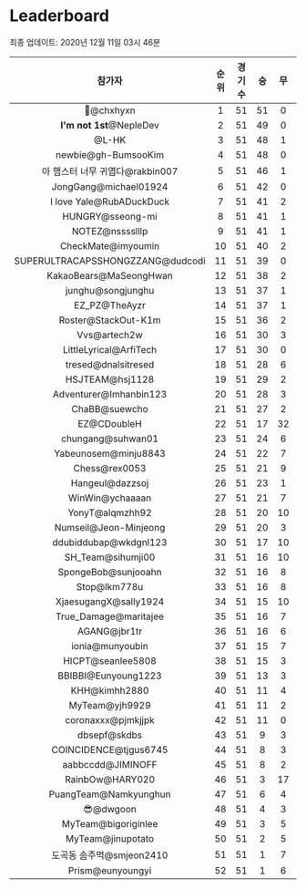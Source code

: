 # Leaderboard
최종 업데이트: 2020년 12월 11일 03시 46분




| 참가자 | 순위 | 경기수 | 승 | 무 | 패 | 승점 |
|:---:|:---:|:---:|:---:|:---:|:---:|:---:|
| 👑@chxhyxn | 1 | 51 | 51 | 0 | 0 | 153 |
| **I'm not 1st**@NepleDev | 2 | 51 | 49 | 0 | 2 | 147 |
| @L-HK | 3 | 51 | 48 | 1 | 2 | 145 |
| newbie@gh-BumsooKim | 4 | 51 | 48 | 0 | 3 | 144 |
| 아 햄스터 너무 귀엽다@rakbin007 | 5 | 51 | 46 | 1 | 4 | 139 |
| JongGang@michael01924 | 6 | 51 | 42 | 0 | 9 | 126 |
| I love Yale@RubADuckDuck | 7 | 51 | 41 | 2 | 8 | 125 |
| HUNGRY@sseong-mi | 8 | 51 | 41 | 1 | 9 | 124 |
| NOTEZ@nsssslllp | 9 | 51 | 41 | 1 | 9 | 124 |
| CheckMate@imyoumin | 10 | 51 | 40 | 2 | 9 | 122 |
| SUPERULTRACAPSSHONGZZANG@dudcodi | 11 | 51 | 39 | 0 | 12 | 117 |
| KakaoBears@MaSeongHwan | 12 | 51 | 38 | 2 | 11 | 116 |
| junghu@songjunghu | 13 | 51 | 37 | 1 | 13 | 112 |
| EZ_PZ@TheAyzr | 14 | 51 | 37 | 1 | 13 | 112 |
| Roster@StackOut-K1m | 15 | 51 | 36 | 2 | 13 | 110 |
| Vvs@artech2w | 16 | 51 | 30 | 3 | 18 | 93 |
| LittleLyrical@ArfiTech | 17 | 51 | 30 | 0 | 21 | 90 |
| tresed@dnalsitresed | 18 | 51 | 28 | 6 | 17 | 90 |
| HSJTEAM@hsj1128 | 19 | 51 | 29 | 2 | 20 | 89 |
| Adventurer@Imhanbin123 | 20 | 51 | 28 | 3 | 20 | 87 |
| ChaBB@suewcho | 21 | 51 | 27 | 2 | 22 | 83 |
| EZ@CDoubleH | 22 | 51 | 17 | 32 | 2 | 83 |
| chungang@suhwan01 | 23 | 51 | 24 | 6 | 21 | 78 |
| Yabeunosem@minju8843 | 24 | 51 | 22 | 7 | 22 | 73 |
| Chess@rex0053 | 25 | 51 | 21 | 9 | 21 | 72 |
| Hangeul@dazzsoj | 26 | 51 | 23 | 1 | 27 | 70 |
| WinWin@ychaaaan | 27 | 51 | 21 | 7 | 23 | 70 |
| YonyT@alqmzhh92 | 28 | 51 | 20 | 10 | 21 | 70 |
| Numseil@Jeon-Minjeong | 29 | 51 | 20 | 3 | 28 | 63 |
| ddubiddubap@wkdgnl123 | 30 | 51 | 17 | 10 | 24 | 61 |
| SH_Team@sihumji00 | 31 | 51 | 16 | 10 | 25 | 58 |
| SpongeBob@sunjooahn | 32 | 51 | 16 | 8 | 27 | 56 |
| Stop@lkm778u | 33 | 51 | 16 | 8 | 27 | 56 |
| XjaesugangX@sally1924 | 34 | 51 | 15 | 10 | 26 | 55 |
| True_Damage@maritajee | 35 | 51 | 16 | 7 | 28 | 55 |
| AGANG@jbr1tr | 36 | 51 | 16 | 6 | 29 | 54 |
| ionia@munyoubin | 37 | 51 | 15 | 7 | 29 | 52 |
| HICPT@seanlee5808 | 38 | 51 | 15 | 3 | 33 | 48 |
| BBIBBI@Eunyoung1223 | 39 | 51 | 13 | 3 | 35 | 42 |
| KHH@kimhh2880 | 40 | 51 | 11 | 4 | 36 | 37 |
| MyTeam@yjh9929 | 41 | 51 | 11 | 2 | 38 | 35 |
| coronaxxx@pjmkjjpk | 42 | 51 | 11 | 0 | 40 | 33 |
| dbsepf@skdbs | 43 | 51 | 9 | 3 | 39 | 30 |
| COINCIDENCE@tjgus6745 | 44 | 51 | 8 | 3 | 40 | 27 |
| aabbccdd@JIMINOFF | 45 | 51 | 8 | 2 | 41 | 26 |
| RainbOw@HARY020 | 46 | 51 | 3 | 17 | 31 | 26 |
| PuangTeam@Namkyunghun | 47 | 51 | 6 | 4 | 41 | 22 |
| 😎@dwgoon | 48 | 51 | 4 | 3 | 44 | 15 |
| MyTeam@bigoriginlee | 49 | 51 | 3 | 5 | 43 | 14 |
| MyTeam@jinupotato | 50 | 51 | 2 | 5 | 44 | 11 |
| 도곡동 솜주먹@smjeon2410 | 51 | 51 | 1 | 7 | 43 | 10 |
| Prism@eunyoungyi | 52 | 51 | 1 | 6 | 44 | 9 |